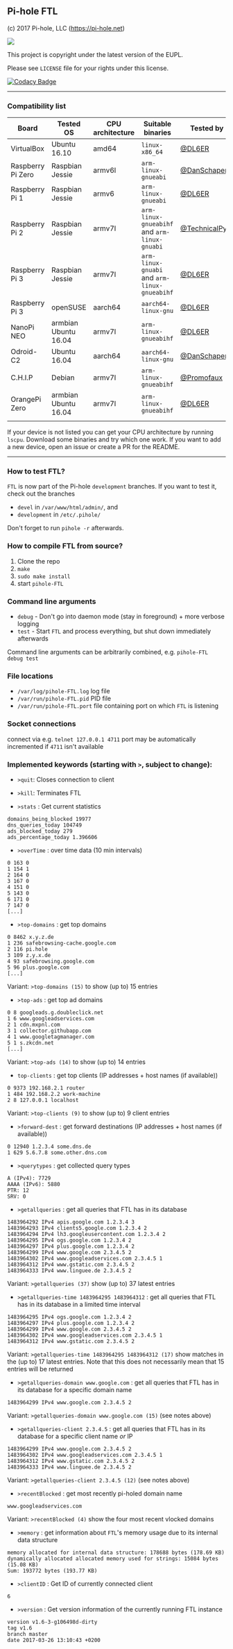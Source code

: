 ## Pi-hole FTL

(c) 2017 Pi-hole, LLC (https://pi-hole.net)

![](https://i1.wp.com/pi-hole.net/wp-content/uploads/2017/01/dominik.gif?w=128&ssl=1)

This project is copyright under the latest version of the EUPL.

Please see `LICENSE` file for your rights under this license.

[![Codacy Badge](https://api.codacy.com/project/badge/Grade/4ed93e1a06fe4600ba991ef33078973c)](https://www.codacy.com/app/Pi-hole/FTL?utm_source=github.com&utm_medium=referral&utm_content=pi-hole/FTL&utm_campaign=badger)

---

### Compatibility list

| Board | Tested OS | CPU architecture | Suitable binaries | Tested by |
|---|---|---|---|---|
| VirtualBox | Ubuntu 16.10 | amd64 | `linux-x86_64` | [@DL6ER](https://github.com/dl6er) |
| Raspberry Pi Zero | Raspbian Jessie | armv6l | `arm-linux-gnueabi` | [@DanSchaper](https://github.com/dschaper) |
| Raspberry Pi 1 | Raspbian Jessie | armv6 | `arm-linux-gnueabi` | [@DL6ER](https://github.com/dl6er) |
| Raspberry Pi 2 | Raspbian Jessie | armv7l | `arm-linux-gnueabihf` and `arm-linux-gnuabi` | [@TechnicalPyro](https://github.com/technicalpyro) |
| Raspberry Pi 3 | Raspbian Jessie | armv7l | `arm-linux-gnuabi` and `arm-linux-gnueabihf` | [@DL6ER](https://github.com/dl6er) |
| Raspberry Pi 3 | openSUSE | aarch64 | `aarch64-linux-gnu` | [@DL6ER](https://github.com/dl6er) |
| NanoPi NEO | armbian Ubuntu 16.04 | armv7l | `arm-linux-gnueabihf` | [@DL6ER](https://github.com/dl6er) |
| Odroid-C2 | Ubuntu 16.04 | aarch64 | `aarch64-linux-gnu` | [@DanSchaper](https://github.com/dschaper) |
| C.H.I.P | Debian | armv7l | `arm-linux-gnueabihf` | [@Promofaux](https://github.com/promofaux) |
| OrangePi Zero | armbian Ubuntu 16.04 | armv7l | `arm-linux-gnueabihf` | [@DL6ER](https://github.com/dl6er) |
|  |  |  |  |  |

If your device is not listed you can get your CPU architecture by running `lscpu`. Download some binaries and try which one work. If you want to add a new device, open an issue or create a PR for the README.

---

### How to test FTL?

`FTL` is now part of the Pi-hole `development` branches.
If you want to test it, check out the branches
- `devel` in `/var/www/html/admin/`, and
- `development` in `/etc/.pihole/`

Don't forget to run `pihole -r` afterwards.

### How to compile FTL from source?

1. Clone the repo
2. `make`
3. `sudo make install`
4. start `pihole-FTL`

### Command line arguments

- `debug` - Don't go into daemon mode (stay in foreground) + more verbose logging
- `test` - Start `FTL` and process everything, but shut down immediately afterwards

Command line arguments can be arbitrarily combined, e.g. `pihole-FTL debug test`

### File locations
- `/var/log/pihole-FTL.log` log file
- `/var/run/pihole-FTL.pid` PID file
- `/var/run/pihole-FTL.port` file containing port on which `FTL` is listening

### Socket connections

connect via e.g. `telnet 127.0.0.1 4711`
port may be automatically incremented if `4711` isn't available

### Implemented keywords (starting with `>`, subject to change):

- `>quit`: Closes connection to client

- `>kill`: Terminates FTL

- `>stats` : Get current statistics
 ```
domains_being_blocked 19977
dns_queries_today 104749
ads_blocked_today 279
ads_percentage_today 1.396606
```

- `>overTime` : over time data (10 min intervals)
 ```
0 163 0
1 154 1
2 164 0
3 167 0
4 151 0
5 143 0
6 171 0
7 147 0
[...]
```

- `>top-domains` : get top domains
 ```
0 8462 x.y.z.de
1 236 safebrowsing-cache.google.com
2 116 pi.hole
3 109 z.y.x.de
4 93 safebrowsing.google.com
5 96 plus.google.com
[...]
```
 Variant: `>top-domains (15)` to show (up to) 15 entries

- `>top-ads` : get top ad domains
 ```
0 8 googleads.g.doubleclick.net
1 6 www.googleadservices.com
2 1 cdn.mxpnl.com
3 1 collector.githubapp.com
4 1 www.googletagmanager.com
5 1 s.zkcdn.net
[...]
```
 Variant: `>top-ads (14)` to show (up to) 14 entries

- `top-clients` : get top clients (IP addresses + host names (if available))
 ```
0 9373 192.168.2.1 router
1 484 192.168.2.2 work-machine
2 8 127.0.0.1 localhost
```
 Variant: `>top-clients (9)` to show (up to) 9 client entries

- `>forward-dest` : get forward destinations (IP addresses + host names (if available))
 ```
0 12940 1.2.3.4 some.dns.de
1 629 5.6.7.8 some.other.dns.com
```

- `>querytypes` : get collected query types
 ```
A (IPv4): 7729
AAAA (IPv6): 5880
PTR: 12
SRV: 0
```

- `>getallqueries` : get all queries that FTL has in its database
 ```
1483964292 IPv4 apis.google.com 1.2.3.4 3
1483964293 IPv4 clients5.google.com 1.2.3.4 2
1483964294 IPv4 lh3.googleusercontent.com 1.2.3.4 2
1483964295 IPv4 ogs.google.com 1.2.3.4 2
1483964297 IPv4 plus.google.com 1.2.3.4 2
1483964299 IPv4 www.google.com 2.3.4.5 2
1483964302 IPv4 www.googleadservices.com 2.3.4.5 1
1483964312 IPv4 www.gstatic.com 2.3.4.5 2
1483964333 IPv4 www.linguee.de 2.3.4.5 2
```
 Variant: `>getallqueries (37)` show (up to) 37 latest entries


- `>getallqueries-time 1483964295 1483964312` : get all queries that FTL has in its database in a limited time interval
 ```
1483964295 IPv4 ogs.google.com 1.2.3.4 2
1483964297 IPv4 plus.google.com 1.2.3.4 2
1483964299 IPv4 www.google.com 2.3.4.5 2
1483964302 IPv4 www.googleadservices.com 2.3.4.5 1
1483964312 IPv4 www.gstatic.com 2.3.4.5 2
```
 Variant: `>getallqueries-time 1483964295 1483964312 (17)` show matches in the (up to) 17 latest entries. Note that this does not necessarily mean that 15 entries will be returned

- `>getallqueries-domain www.google.com` : get all queries that FTL has in its database for a specific domain name
 ```
1483964299 IPv4 www.google.com 2.3.4.5 2
```
 Variant: `>getallqueries-domain www.google.com (15)` (see notes above)

- `>getallqueries-client 2.3.4.5` : get all queries that FTL has in its database for a specific client name *or* IP
 ```
1483964299 IPv4 www.google.com 2.3.4.5 2
1483964302 IPv4 www.googleadservices.com 2.3.4.5 1
1483964312 IPv4 www.gstatic.com 2.3.4.5 2
1483964333 IPv4 www.linguee.de 2.3.4.5 2
```
 Variant: `>getallqueries-client 2.3.4.5 (12)` (see notes above)

- `>recentBlocked` : get most recently pi-holed domain name
 ```
www.googleadservices.com
```
 Variant: `>recentBlocked (4)` show the four most recent vlocked domains

- `>memory` : get information about `FTL`'s memory usage due to its internal data structure
 ```
memory allocated for internal data structure: 178688 bytes (178.69 KB)
dynamically allocated allocated memory used for strings: 15084 bytes (15.08 KB)
Sum: 193772 bytes (193.77 KB)
```

- `>clientID` : Get ID of currently connected client
 ```
6
```

- `>version` : Get version information of the currently running FTL instance
 ```
 version v1.6-3-g106498d-dirty
tag v1.6
branch master
date 2017-03-26 13:10:43 +0200
```
